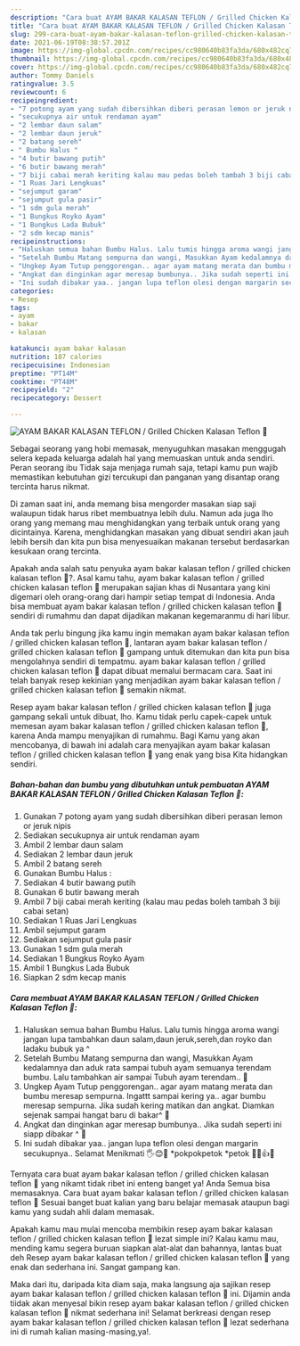 ```yaml
---
description: "Cara buat AYAM BAKAR KALASAN TEFLON / Grilled Chicken Kalasan Teflon 🐓 yang enak dan Mudah Dibuat"
title: "Cara buat AYAM BAKAR KALASAN TEFLON / Grilled Chicken Kalasan Teflon 🐓 yang enak dan Mudah Dibuat"
slug: 299-cara-buat-ayam-bakar-kalasan-teflon-grilled-chicken-kalasan-teflon-yang-enak-dan-mudah-dibuat
date: 2021-06-19T08:38:57.201Z
image: https://img-global.cpcdn.com/recipes/cc980640b83fa3da/680x482cq70/ayam-bakar-kalasan-teflon-grilled-chicken-kalasan-teflon-🐓-foto-resep-utama.jpg
thumbnail: https://img-global.cpcdn.com/recipes/cc980640b83fa3da/680x482cq70/ayam-bakar-kalasan-teflon-grilled-chicken-kalasan-teflon-🐓-foto-resep-utama.jpg
cover: https://img-global.cpcdn.com/recipes/cc980640b83fa3da/680x482cq70/ayam-bakar-kalasan-teflon-grilled-chicken-kalasan-teflon-🐓-foto-resep-utama.jpg
author: Tommy Daniels
ratingvalue: 3.5
reviewcount: 6
recipeingredient:
- "7 potong ayam yang sudah dibersihkan diberi perasan lemon or jeruk nipis"
- "secukupnya air untuk rendaman ayam"
- "2 lembar daun salam"
- "2 lembar daun jeruk"
- "2 batang sereh"
- " Bumbu Halus "
- "4 butir bawang putih"
- "6 butir bawang merah"
- "7 biji cabai merah keriting kalau mau pedas boleh tambah 3 biji cabai setan"
- "1 Ruas Jari Lengkuas"
- "sejumput garam"
- "sejumput gula pasir"
- "1 sdm gula merah"
- "1 Bungkus Royko Ayam"
- "1 Bungkus Lada Bubuk"
- "2 sdm kecap manis"
recipeinstructions:
- "Haluskan semua bahan Bumbu Halus. Lalu tumis hingga aroma wangi jangan lupa tambahkan daun salam,daun jeruk,sereh,dan royko dan ladaku bubuk ya ^"
- "Setelah Bumbu Matang sempurna dan wangi, Masukkan Ayam kedalamnya dan aduk rata sampai tubuh ayam semuanya terendam bumbu. Lalu tambahkan air sampai Tubuh ayam terendam.. 🐓"
- "Ungkep Ayam Tutup penggorengan.. agar ayam matang merata dan bumbu meresap sempurna. Ingattt sampai kering ya.. agar bumbu meresap sempurna. Jika sudah kering matikan dan angkat. Diamkan sejenak sampai hangat baru di bakar^ 🐓"
- "Angkat dan dinginkan agar meresap bumbunya.. Jika sudah seperti ini siapp dibakar ^ 🐓"
- "Ini sudah dibakar yaa.. jangan lupa teflon olesi dengan margarin secukupnya.. Selamat Menikmati 🖐😊🐓 *pokpokpetok *petok 🐓🐓👍😁"
categories:
- Resep
tags:
- ayam
- bakar
- kalasan

katakunci: ayam bakar kalasan 
nutrition: 187 calories
recipecuisine: Indonesian
preptime: "PT14M"
cooktime: "PT48M"
recipeyield: "2"
recipecategory: Dessert

---
```



![AYAM BAKAR KALASAN TEFLON / Grilled Chicken Kalasan Teflon 🐓](https://img-global.cpcdn.com/recipes/cc980640b83fa3da/680x482cq70/ayam-bakar-kalasan-teflon-grilled-chicken-kalasan-teflon-🐓-foto-resep-utama.jpg)

Sebagai seorang yang hobi memasak, menyuguhkan masakan menggugah selera kepada keluarga adalah hal yang memuaskan untuk anda sendiri. Peran seorang ibu Tidak saja menjaga rumah saja, tetapi kamu pun wajib memastikan kebutuhan gizi tercukupi dan panganan yang disantap orang tercinta harus nikmat.

Di zaman  saat ini, anda memang bisa mengorder masakan siap saji walaupun tidak harus ribet membuatnya lebih dulu. Namun ada juga lho orang yang memang mau menghidangkan yang terbaik untuk orang yang dicintainya. Karena, menghidangkan masakan yang dibuat sendiri akan jauh lebih bersih dan kita pun bisa menyesuaikan makanan tersebut berdasarkan kesukaan orang tercinta. 



Apakah anda salah satu penyuka ayam bakar kalasan teflon / grilled chicken kalasan teflon 🐓?. Asal kamu tahu, ayam bakar kalasan teflon / grilled chicken kalasan teflon 🐓 merupakan sajian khas di Nusantara yang kini digemari oleh orang-orang dari hampir setiap tempat di Indonesia. Anda bisa membuat ayam bakar kalasan teflon / grilled chicken kalasan teflon 🐓 sendiri di rumahmu dan dapat dijadikan makanan kegemaranmu di hari libur.

Anda tak perlu bingung jika kamu ingin memakan ayam bakar kalasan teflon / grilled chicken kalasan teflon 🐓, lantaran ayam bakar kalasan teflon / grilled chicken kalasan teflon 🐓 gampang untuk ditemukan dan kita pun bisa mengolahnya sendiri di tempatmu. ayam bakar kalasan teflon / grilled chicken kalasan teflon 🐓 dapat dibuat memalui bermacam cara. Saat ini telah banyak resep kekinian yang menjadikan ayam bakar kalasan teflon / grilled chicken kalasan teflon 🐓 semakin nikmat.

Resep ayam bakar kalasan teflon / grilled chicken kalasan teflon 🐓 juga gampang sekali untuk dibuat, lho. Kamu tidak perlu capek-capek untuk memesan ayam bakar kalasan teflon / grilled chicken kalasan teflon 🐓, karena Anda mampu menyajikan di rumahmu. Bagi Kamu yang akan mencobanya, di bawah ini adalah cara menyajikan ayam bakar kalasan teflon / grilled chicken kalasan teflon 🐓 yang enak yang bisa Kita hidangkan sendiri.

<!--inarticleads1-->

##### Bahan-bahan dan bumbu yang dibutuhkan untuk pembuatan AYAM BAKAR KALASAN TEFLON / Grilled Chicken Kalasan Teflon 🐓:

1. Gunakan 7 potong ayam yang sudah dibersihkan diberi perasan lemon or jeruk nipis
1. Sediakan secukupnya air untuk rendaman ayam
1. Ambil 2 lembar daun salam
1. Sediakan 2 lembar daun jeruk
1. Ambil 2 batang sereh
1. Gunakan  Bumbu Halus :
1. Sediakan 4 butir bawang putih
1. Gunakan 6 butir bawang merah
1. Ambil 7 biji cabai merah keriting (kalau mau pedas boleh tambah 3 biji cabai setan)
1. Sediakan 1 Ruas Jari Lengkuas
1. Ambil sejumput garam
1. Sediakan sejumput gula pasir
1. Gunakan 1 sdm gula merah
1. Sediakan 1 Bungkus Royko Ayam
1. Ambil 1 Bungkus Lada Bubuk
1. Siapkan 2 sdm kecap manis




<!--inarticleads2-->

##### Cara membuat AYAM BAKAR KALASAN TEFLON / Grilled Chicken Kalasan Teflon 🐓:

1. Haluskan semua bahan Bumbu Halus. Lalu tumis hingga aroma wangi jangan lupa tambahkan daun salam,daun jeruk,sereh,dan royko dan ladaku bubuk ya ^
1. Setelah Bumbu Matang sempurna dan wangi, Masukkan Ayam kedalamnya dan aduk rata sampai tubuh ayam semuanya terendam bumbu. Lalu tambahkan air sampai Tubuh ayam terendam.. 🐓
1. Ungkep Ayam Tutup penggorengan.. agar ayam matang merata dan bumbu meresap sempurna. Ingattt sampai kering ya.. agar bumbu meresap sempurna. Jika sudah kering matikan dan angkat. Diamkan sejenak sampai hangat baru di bakar^ 🐓
1. Angkat dan dinginkan agar meresap bumbunya.. Jika sudah seperti ini siapp dibakar ^ 🐓
1. Ini sudah dibakar yaa.. jangan lupa teflon olesi dengan margarin secukupnya.. Selamat Menikmati 🖐😊🐓 *pokpokpetok *petok 🐓🐓👍😁




Ternyata cara buat ayam bakar kalasan teflon / grilled chicken kalasan teflon 🐓 yang nikamt tidak ribet ini enteng banget ya! Anda Semua bisa memasaknya. Cara buat ayam bakar kalasan teflon / grilled chicken kalasan teflon 🐓 Sesuai banget buat kalian yang baru belajar memasak ataupun bagi kamu yang sudah ahli dalam memasak.

Apakah kamu mau mulai mencoba membikin resep ayam bakar kalasan teflon / grilled chicken kalasan teflon 🐓 lezat simple ini? Kalau kamu mau, mending kamu segera buruan siapkan alat-alat dan bahannya, lantas buat deh Resep ayam bakar kalasan teflon / grilled chicken kalasan teflon 🐓 yang enak dan sederhana ini. Sangat gampang kan. 

Maka dari itu, daripada kita diam saja, maka langsung aja sajikan resep ayam bakar kalasan teflon / grilled chicken kalasan teflon 🐓 ini. Dijamin anda tiidak akan menyesal bikin resep ayam bakar kalasan teflon / grilled chicken kalasan teflon 🐓 nikmat sederhana ini! Selamat berkreasi dengan resep ayam bakar kalasan teflon / grilled chicken kalasan teflon 🐓 lezat sederhana ini di rumah kalian masing-masing,ya!.

